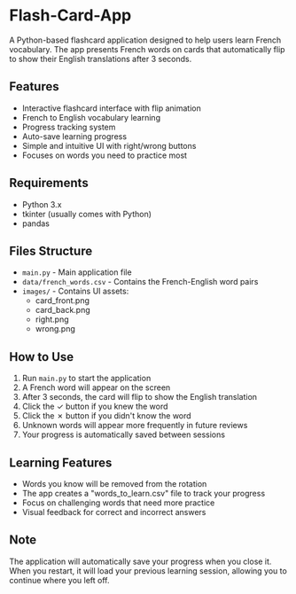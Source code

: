 # Flash-Card-App

A Python-based flashcard application designed to help users learn French vocabulary. The app presents French words on cards that automatically flip to show their English translations after 3 seconds.

## Features

- Interactive flashcard interface with flip animation
- French to English vocabulary learning
- Progress tracking system
- Auto-save learning progress
- Simple and intuitive UI with right/wrong buttons
- Focuses on words you need to practice most

## Requirements

- Python 3.x
- tkinter (usually comes with Python)
- pandas

## Files Structure

- `main.py` - Main application file
- `data/french_words.csv` - Contains the French-English word pairs
- `images/` - Contains UI assets:
  - card_front.png
  - card_back.png
  - right.png
  - wrong.png

## How to Use

1. Run `main.py` to start the application
2. A French word will appear on the screen
3. After 3 seconds, the card will flip to show the English translation
4. Click the ✓ button if you knew the word
5. Click the ✗ button if you didn't know the word
6. Unknown words will appear more frequently in future reviews
7. Your progress is automatically saved between sessions

## Learning Features

- Words you know will be removed from the rotation
- The app creates a "words_to_learn.csv" file to track your progress
- Focus on challenging words that need more practice
- Visual feedback for correct and incorrect answers

## Note

The application will automatically save your progress when you close it. When you restart, it will load your previous learning session, allowing you to continue where you left off.